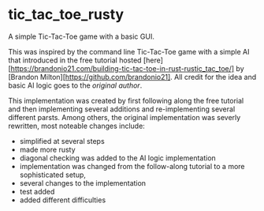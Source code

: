 # tic_tac_toe_rusty

A simple Tic-Tac-Toe game with a basic GUI.

This was inspired by the command line Tic-Tac-Toe game with a simple AI that introduced in the free tutorial hosted [here][https://brandonio21.com/building-tic-tac-toe-in-rust-rustic_tac_toe/] by [Brandon Milton][https://github.com/brandonio21].
All credit for the idea and basic AI logic goes to the *original author*.

This implementation was created by first following along the free tutorial and then implementing several additions and re-implementing several different parsts. 
Among others, the original implementation was severly rewritten, most noteable changes include:

 * simplified at several steps
 * made more rusty
 * diagonal checking was added to the AI logic implementation
 * implementation was changed from the follow-along tutorial to a more sophisticated setup,
 * several changes to the implementation
 * test added
 * added different difficulties


